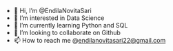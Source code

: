 - 👋 Hi, I’m @EndilaNovitaSari
- 👀 I’m interested in Data Science
- 🌱 I’m currently learning Python and SQL
- 💞️ I’m looking to collaborate on Github
- 📫 How to reach me @endilanovitasari22@gmail.com

<!---
EndilaNovitaSari/EndilaNovitaSari is a ✨ special ✨ repository because its `README.md` (this file) appears on your GitHub profile.
You can click the Preview link to take a look at your changes.
--->
